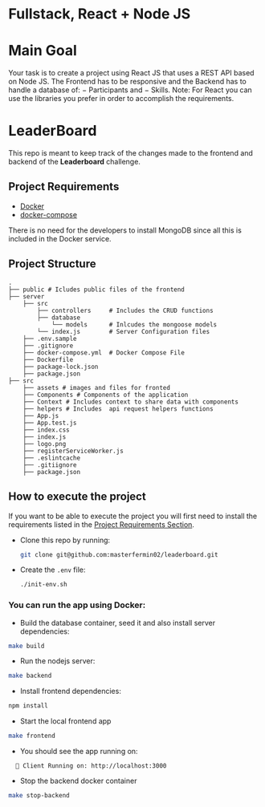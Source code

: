 # Fullstack, React + Node JS

# Main Goal

Your task is to create a project using React JS that uses a REST API based on Node JS. The Frontend
has to be responsive and the Backend has to handle a database of:
− Participants and
− Skills.
Note: For React you can use the libraries you prefer in order to accomplish the requirements.

# LeaderBoard

This repo is meant to keep track of the changes made to the frontend and backend of the **Leaderboard** challenge.

## Project  Requirements

- [Docker](https://docs.docker.com/get-docker/)
- [docker-compose](https://docs.docker.com/compose/install/)

There is no need for the developers to install MongoDB since all this is included in the Docker service.

## Project Structure


    .
    ├── public # Icludes public files of the frontend
    ├── server
        ├── src
            ├── controllers     # Includes the CRUD functions
            ├── database
                └── models      # Inlcudes the mongoose models
            └── index.js        # Server Configuration files
        ├── .env.sample
        ├── .gitignore
        ├── docker-compose.yml  # Docker Compose File
        ├── Dockerfile
        ├── package-lock.json
        ├── package.json
    ├── src
        ├── assets # images and files for fronted
        ├── Components # Components of the application
        ├── Context # Includes context to share data with components
        ├── helpers # Includes  api request helpers functions
        ├── App.js
        ├── App.test.js
        ├── index.css
        ├── index.js
        ├── logo.png
        ├── registerServiceWorker.js
        ├── .eslintcache
        ├── .gitiignore
        ├── package.json

## How to execute the project

If you want to be able to execute the project you will first need to install the requirements listed in the [Project Requirements Section](#project--requirements).

- Clone this repo by running:

  ```bash
  git clone git@github.com:masterfermin02/leaderboard.git
  ```

- Create the `.env` file:

  ```bash
  ./init-env.sh
  ```

### You can run the app using Docker:

- Build the database container, seed it and also install server dependencies:

```bash
make build
```

- Run the nodejs server:

```bash
make backend
```

- Install frontend dependencies:
```bash
npm install
```

- Start the local frontend app

```bash
make frontend
```

- You should see the app running on:
```
  🚀 Client Running on: http://localhost:3000
```

- Stop the backend docker container

```bash
make stop-backend
```